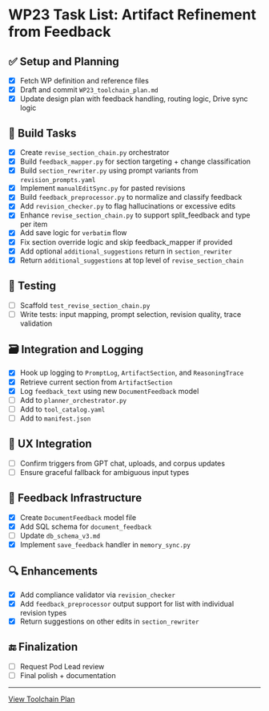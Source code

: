 # WP23 Task List: Artifact Refinement from Feedback

## ✅ Setup and Planning
- [x] Fetch WP definition and reference files
- [x] Draft and commit `WP23_toolchain_plan.md`
- [x] Update design plan with feedback handling, routing logic, Drive sync logic

## 🚧 Build Tasks
- [x] Create `revise_section_chain.py` orchestrator
- [x] Build `feedback_mapper.py` for section targeting + change classification
- [x] Build `section_rewriter.py` using prompt variants from `revision_prompts.yaml`
- [x] Implement `manualEditSync.py` for pasted revisions
- [x] Build `feedback_preprocessor.py` to normalize and classify feedback
- [x] Add `revision_checker.py` to flag hallucinations or excessive edits
- [x] Enhance `revise_section_chain.py` to support split_feedback and type per item
- [x] Add save logic for `verbatim` flow
- [x] Fix section override logic and skip feedback_mapper if provided
- [x] Add optional `additional_suggestions` return in `section_rewriter`
- [x] Return `additional_suggestions` at top level of `revise_section_chain`

## 🧪 Testing
- [ ] Scaffold `test_revise_section_chain.py`
- [ ] Write tests: input mapping, prompt selection, revision quality, trace validation

## 🗃️ Integration and Logging
- [x] Hook up logging to `PromptLog`, `ArtifactSection`, and `ReasoningTrace`
- [x] Retrieve current section from `ArtifactSection`
- [x] Log `feedback_text` using new `DocumentFeedback` model
- [ ] Add to `planner_orchestrator.py`
- [ ] Add to `tool_catalog.yaml`
- [ ] Add to `manifest.json`

## 🧭 UX Integration
- [ ] Confirm triggers from GPT chat, uploads, and corpus updates
- [ ] Ensure graceful fallback for ambiguous input types

## 🧩 Feedback Infrastructure
- [x] Create `DocumentFeedback` model file
- [x] Add SQL schema for `document_feedback`
- [ ] Update `db_schema_v3.md`
- [x] Implement `save_feedback` handler in `memory_sync.py`

## 🔍 Enhancements
- [x] Add compliance validator via `revision_checker`
- [x] Add `feedback_preprocessor` output support for list with individual revision types
- [x] Return suggestions on other edits in `section_rewriter`

## 🔚 Finalization
- [ ] Request Pod Lead review
- [ ] Final polish + documentation

---

[View Toolchain Plan](https://github.com/stewmckendry/ai-delivery-sandbox/blob/sandbox-curious-falcon/project/build/wps/WP23/WP23_toolchain_plan.md)